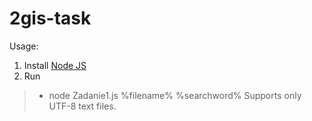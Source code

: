 # 2gis-task

Usage:
1. Install [Node JS](https://nodejs.org/en/)
2. Run 
> - node Zadanie1.js %filename% %searchword% 
Supports only UTF-8 text files. 
